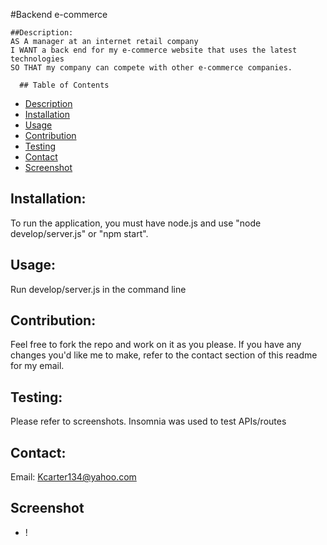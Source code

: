 #Backend e-commerce 

    ##Description:
    AS A manager at an internet retail company
    I WANT a back end for my e-commerce website that uses the latest technologies
    SO THAT my company can compete with other e-commerce companies.

      ## Table of Contents
  - [Description](#description)
  - [Installation](#installation)
  - [Usage](#usage)
  - [Contribution](#contribution)
  - [Testing](#testing)
  - [Contact](#contact)
  - [Screenshot](#Screnshot)

## Installation:
To run the application, you must have node.js and use "node develop/server.js" or "npm start". 
## Usage:
Run develop/server.js in the command line
## Contribution:
Feel free to fork the repo and work on it as you please. If you have any changes you'd like me to make, refer to the contact section of this readme for my email.
## Testing:
Please refer to screenshots. Insomnia was used to test APIs/routes
## Contact: 
Email: Kcarter134@yahoo.com
## Screenshot
- !
